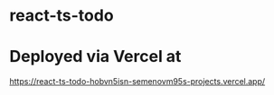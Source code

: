 # react-ts-todo

# Deployed via Vercel at
https://react-ts-todo-hobvn5isn-semenovm95s-projects.vercel.app/